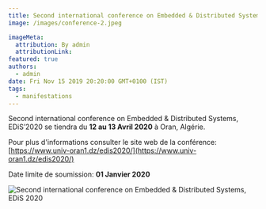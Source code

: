 ```yaml
---
title: Second international conference on Embedded & Distributed Systems, EDiS 2020.
image: /images/conference-2.jpeg

imageMeta:
  attribution: By admin
  attributionLink:
featured: true
authors:
  - admin
date: Fri Nov 15 2019 20:20:00 GMT+0100 (IST)
tags:
  - manifestations
---
```

Second international conference on Embedded & Distributed Systems, EDiS’2020 se tiendra du **12 au 13 Avril 2020** à Oran, Algérie.

Pour plus d'informations consulter le site web de la conférence: [https://www.univ-oran1.dz/edis2020/](https://www.univ-oran1.dz/edis2020/)

Date limite de soumission: **01 Janvier 2020**

![Second international conference on Embedded & Distributed Systems, EDiS 2020](/images/edis-2020.jpeg)
